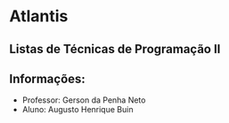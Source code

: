 # Atlantis
## Listas de Técnicas de Programação II

## Informações: 
- Professor: Gerson da Penha Neto
- Aluno: Augusto Henrique Buin
